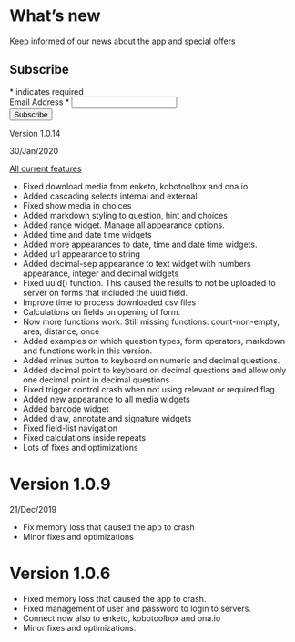 # What’s new

Keep informed of our news about the app and special offers

<!-- Begin Mailchimp Signup Form -->
<div id="mc_embed_signup">
<form action="https://github.us4.list-manage.com/subscribe/post?u=fd84e7b022eedaaec133c1eb0&amp;id=c204a3a1bb" method="post" id="mc-embedded-subscribe-form" name="mc-embedded-subscribe-form" class="validate" target="_blank" novalidate>
    <div id="mc_embed_signup_scroll">
	<h2>Subscribe</h2>
<div class="indicates-required"><span class="asterisk">*</span> indicates required</div>
<div class="mc-field-group">
	<label for="mce-EMAIL">Email Address  <span class="asterisk">*</span>
</label>
	<input type="email" value="" name="EMAIL" class="required email" id="mce-EMAIL">
</div>
	<div id="mce-responses" class="clear">
		<div class="response" id="mce-error-response" style="display:none"></div>
		<div class="response" id="mce-success-response" style="display:none"></div>
	</div>    <!-- real people should not fill this in and expect good things - do not remove this or risk form bot signups-->
    <div style="position: absolute; left: -5000px;" aria-hidden="true"><input type="text" name="b_fd84e7b022eedaaec133c1eb0_c204a3a1bb" tabindex="-1" value=""></div>
    <div class="clear"><input type="submit" value="Subscribe" name="subscribe" id="mc-embedded-subscribe" class="button"></div>
    </div>
</form>
</div>

<!--End mc_embed_signup-->

Version 1.0.14

30/Jan/2020

[All current features](https://dsalazarrojas.github.io/Odk-Collect-for-IOS/GIC%20Collect%20features.html)

- Fixed download media from enketo, kobotoolbox and ona.io
- Added cascading selects internal and external
- Fixed show media in choices
- Added markdown styling to question, hint and choices
- Added range widget. Manage all appearance options. 
- Added time and date time widgets
- Added more appearances to date, time and date time widgets.
- Added url appearance to string
- Added decimal-sep appearance to text widget with numbers appearance, integer and decimal widgets
- Fixed uuid() function. This caused the results to not be uploaded to server on forms that included the uuid field.
- Improve time to process downloaded csv files 
- Calculations on fields on opening of form.
- Now more functions work. Still missing functions: count-non-empty, area, distance, once
- Added examples on which question types, form operators, markdown and functions work in this version. 
- Added minus button to keyboard on numeric and decimal questions.
- Added decimal point to keyboard on decimal questions and allow only one decimal point in decimal questions
- Fixed trigger control crash when not using relevant or required flag.
- Added new appearance to all media widgets
- Added barcode widget
- Added draw, annotate and signature widgets
- Fixed field-list navigation
- Fixed calculations inside repeats
- Lots of fixes and optimizations

# Version 1.0.9 

21/Dec/2019

- Fix memory loss that caused the app to crash
- Minor fixes and optimizations

# Version 1.0.6

- Fixed memory loss that caused the app to crash.
- Fixed management of user and password to login to servers.
- Connect now also to enketo, kobotoolbox and ona.io
- Minor fixes and optimizations.

